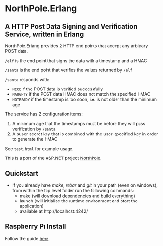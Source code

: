 # NorthPole.Erlang #

## A HTTP Post Data Signing and Verification Service, written in Erlang ##

NorthPole.Erlang provides 2 HTTP end points that accept any arbitrary POST data.

`/elf` is the end point that signs the data with a timestamp and a HMAC

`/santa` is the end point that verifies the values returned by `/elf`

`/santa` responds with:

- `NICE` if the POST data is verified successfully
- `NAUGHTY` if the POST data HMAC does not match the specified HMAC
- `NOTREADY` if the timestamp is too soon, i.e. is not older than the minimum age

The service has 2 configuration items:

1. A minimum age that the timestamps must be before they will pass verification by `/santa`
2. A super secret key that is combined with the user-specified key in order to generate the HMAC

See `test.html` for example usage.

This is a port of the ASP.NET project [NorthPole](https://github.com/SneakyBrian/NorthPole).

## Quickstart ##

* If you already have *make*, *rebar* and *git* in your path (even on windows), from within the top level folder run the following commands:
    * make (will download dependencies and build everything)
	* launch (will initialise the runtime environment and start the application)
    * available at http://localhost:4242/

## Raspberry Pi Install ##

Follow the guide [here](RPI_INSTALL.md).
